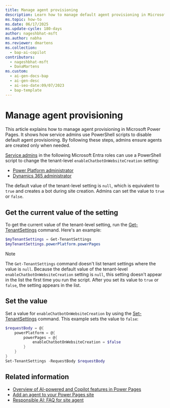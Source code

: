 ```yaml
---
title: Manage agent provisioning
description: Learn how to manage default agent provisioning in Microsoft Power Pages by using PowerShell scripts.
ms.topic: how-to
ms.date: 06/17/2025
ms.update-cycle: 180-days
author: nageshbhat-msft
ms.author: nabha
ms.reviewer: dmartens
ms.collection: 
  - bap-ai-copilot
contributors:
  - nageshbhat-msft
  - DanaMartens
ms.custom:
  - ai-gen-docs-bap
  - ai-gen-desc
  - ai-seo-date:09/07/2023
  - bap-template
---
```


# Manage agent provisioning

This article explains how to manage agent provisioning in Microsoft Power Pages. It shows how service admins use PowerShell scripts to disable default agent provisioning. By following these steps, admins ensure agents are created only when needed.

[Service admins](/power-platform/admin/use-service-admin-role-manage-tenant) in the following Microsoft Entra roles can use a PowerShell script to change the tenant-level `enableChatbotOnWebsiteCreation` setting:

- [Power Platform administrator](/power-platform/admin/use-service-admin-role-manage-tenant#power-platform-administrator)
- [Dynamics 365 administrator](/power-platform/admin/use-service-admin-role-manage-tenant#dynamics-365-administrator)

The default value of the tenant-level setting is `null`, which is equivalent to `true` and creates a bot during site creation. Admins can set the value to `true` or `false`.

## Get the current value of the setting

To get the current value of the tenant-level setting, run the [Get-TenantSettings](/powershell/module/microsoft.powerapps.administration.powershell/get-tenantsettings) command. Here's an example:

```powershell
$myTenantSettings = Get-TenantSettings
$myTenantSettings.powerPlatform.powerPages
```

> [!NOTE]
> The `Get-TenantSettings` command doesn't list tenant settings where the value is `null`. Because the default value of the tenant-level `enableChatbotOnWebsiteCreation` setting is `null`, this setting doesn't appear in the list the first time you run the script. After you set its value to `true` or `false`, the setting appears in the list.

## Set the value

Set a value for `enableChatbotOnWebsiteCreation` by using the [Set-TenantSettings](/powershell/module/microsoft.powerapps.administration.powershell/set-tenantsettings) command. This example sets the value to `false`:

```powershell
$requestBody = @{
    powerPlatform = @{
        powerPages = @{
            enableChatbotOnWebsiteCreation = $false
        }
    }
}
Set-TenantSettings -RequestBody $requestBody
```

## Related information

- [Overview of AI-powered and Copilot features in Power Pages](../configure/ai-copilot-overview.md)
- [Add an agent to your Power Pages site](../getting-started/enable-agent.md)
- [Responsible AI: FAQ for site agent](../faq-site-agent.md)
